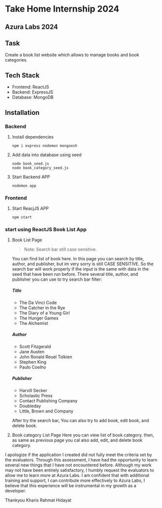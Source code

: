 # Take Home Internship 2024

## Azura Labs 2024

## Task

Create a book list website which allows to manage books and book categories.

## Tech Stack

- Frontend: ReactJS
- Backend: ExpressJS
- Database: MongoDB

## Installation

### Backend

1. Install dependencies
   ```
   npm i express nodemon mongoosh
   ```
2. Add data into database using seed
   ```
   node book_seed.js
   node book_category_seed.js
   ```
3. Start Backend APP
   ```
   nodemon app
   ```

### Frontend

1. Start ReacjJS APP
   ```
   npm start
   ```

### start using ReactJS Book List App

1. Book List Page

   > Note: Search bar still case sensitive.

   You can find list of book here. In this page you can search by title, author, and publisher, but im very sorry is still CASE SENSITIVE. So the search bar will work properly if the input is the same with data in the seed that have been run before. There several title, author, and publisher you can use to try search bar filter:

   ##### Title

   - The Da Vinci Code
   - The Catcher in the Rye
   - The Diary of a Young Girl
   - The Hunger Games
   - The Alchemist

   ##### Author

   - Scott Fitzgerald
   - Jane Austen
   - John Ronald Reuel Tolkien
   - Stephen King
   - Paulo Coelho

   ##### Publisher

   - Harvill Secker
   - Scholastic Press
   - Contact Publishing Company
   - Doubleday
   - Little, Brown and Company

   After try the search bar, You can also try to add book, edit book, and delete book.

2. Book category List Page
   Here you can view list of book category. then, as same as previous page you cal also add, edit, and delete book category.

I apologize if the application I created did not fully meet the criteria set by the evaluators. Through this assessment, I have had the opportunity to learn several new things that I have not encountered before. Although my work may not have been entirely satisfactory, I humbly request the evaluators to allow me to learn more at Azura Labs. I am confident that with additional training and support, I can contribute more effectively to Azura Labs, I believe that this experience will be instrumental in my growth as a developer.

Thankyou
Kharis Rahmat Hidayat
